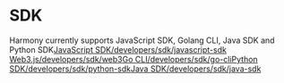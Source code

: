 # SDK

Harmony currently supports JavaScript SDK, Golang CLI, Java SDK and Python SDK[JavaScript SDK/developers/sdk/javascript-sdk](https://docs.harmony.one/home/developers/sdk/javascript-sdk)​[Web3.js/developers/sdk/web3](https://docs.harmony.one/home/developers/sdk/web3)​[Go CLI/developers/sdk/go-cli](https://docs.harmony.one/home/developers/sdk/go-cli)​[Python SDK/developers/sdk/python-sdk](https://docs.harmony.one/home/developers/sdk/python-sdk)​[Java SDK/developers/sdk/java-sdk](https://docs.harmony.one/home/developers/sdk/java-sdk)​

